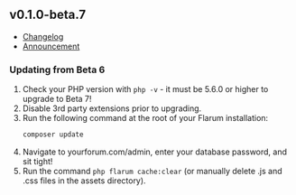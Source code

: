 ## v0.1.0-beta.7

- [Changelog](https://github.com/flarum/core/releases/tag/v0.1.0-beta.7)
- [Announcement](https://discuss.flarum.org/d/6341-flarum-v0-1-0-beta-7-released)

### Updating from Beta 6

1. Check your PHP version with `php -v` - it must be 5.6.0 or higher to upgrade to Beta 7!
2. Disable 3rd party extensions prior to upgrading.
3. Run the following command at the root of your Flarum installation:
    ```bash
    composer update
    ```
4. Navigate to yourforum.com/admin, enter your database password, and sit tight!
5. Run the command `php flarum cache:clear` (or manually delete .js and .css files in the assets directory).
